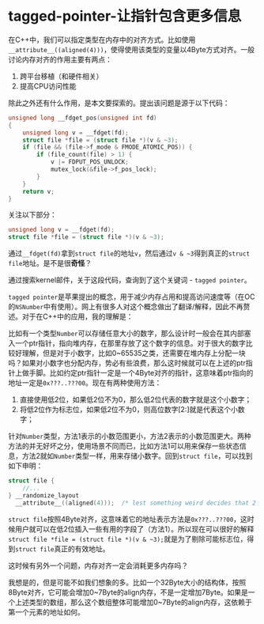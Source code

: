 # tagged-pointer-让指针包含更多信息


在C++中，我们可以指定类型在内存中的对齐方式。比如使用` __attribute__((aligned(4)))`，使得使用该类型的变量以4Byte方式对齐。一般讨论内存对齐的作用主要有两点：

<!--more-->

1. 跨平台移植（和硬件相关）
2. 提高CPU访问性能

除此之外还有什么作用，是本文要探索的。提出该问题是源于以下代码：

```C
unsigned long __fdget_pos(unsigned int fd)
{
	unsigned long v = __fdget(fd);
	struct file *file = (struct file *)(v & ~3);
	if (file && (file->f_mode & FMODE_ATOMIC_POS)) {
		if (file_count(file) > 1) {
			v |= FDPUT_POS_UNLOCK;
			mutex_lock(&file->f_pos_lock);
		}
	}
	return v;
}
```

关注以下部分：
```C
unsigned long v = __fdget(fd);
struct file *file = (struct file *)(v & ~3);
```

通过`__fdget(fd)`拿到`struct file`的地址`v`，然后通过`v & ~3`得到真正的`struct file`地址。是不是很**奇怪**？

通过搜索kernel邮件，关于这段代码，查询到了这个关键词 - `tagged pointer`。

`tagged pointer`是苹果提出的概念，用于减少内存占用和提高访问速度等（在OC的`NSNumber`中有使用）。网上有很多人对这个概念做出了翻译/解释，因此不再赘述。对于在C++中的应用，我的理解是：

比如有一个类型`Number`可以存储任意大小的数字，那么设计时一般会在其内部塞入一个ptr指针，指向堆内存，在那里存放了这个数字的信息。对于很大的数字比较好理解，但是对于小数字，比如0~65535之类，还需要在堆内存上分配一块吗？如果对小数字也分配内存，势必有些浪费，那么这时候就可以在上述的ptr指针上做手脚。比如约定ptr指针一定是一个4Byte对齐的指针，这意味着ptr指向的地址一定是`0x???..???00`。现在有两种使用方法：

1. 直接使用低2位，如果低2位不为0，那么低2位代表的数字就是这个小数字；
2. 将低2位作为标志位，如果低2位不为0，则高位数字[2:]就是代表这个小数字；

针对`Number`类型，方法1表示的小数范围更小，方法2表示的小数范围更大。两种方法的并无好坏之分，使用场景不同而已，比如方法1可以用来保存一些状态信息，方法2就如`Number`类型一样，用来存储小数字。回到`struct file`，可以找到如下申明：

```C
struct file {
    //...
} __randomize_layout
  __attribute__((aligned(4)));	/* lest something weird decides that 2 is OK */
```

`struct file`按照4Byte对齐，这意味着它的地址表示方法是`0x???..???00`，这时候用户就可以在低2位插入一些有用的字段了（方法1）。所以现在可以很好的解释`struct file *file = (struct file *)(v & ~3);`就是为了剔除可能标志位，得到`struct file`真正的有效地址。

这时候有另外一个问题，内存对齐一定会消耗更多内存吗？

我想是的，但是可能不如我们想象的多。比如一个32Byte大小的结构体，按照8Byte对齐，它可能会增加0~7Byte的align内存，不是一定增加7Byte。如果是一个上述类型的数组，那么这个数组整体可能增加0~7Byte的align内存，这依赖于第一个元素的地址如何。

